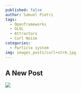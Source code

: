 ```yaml
---
published: false
author: Samuel Pietri
tags:
  - Openframeworks
  - GLSL
  - Attractors
  - Curl Noise
categories:
  - Particle system
img: images_posts/curl+strA.jpg
---
```

## A New Post

![]({{site.baseurl}}/images_posts/curl+strA.jpg)
